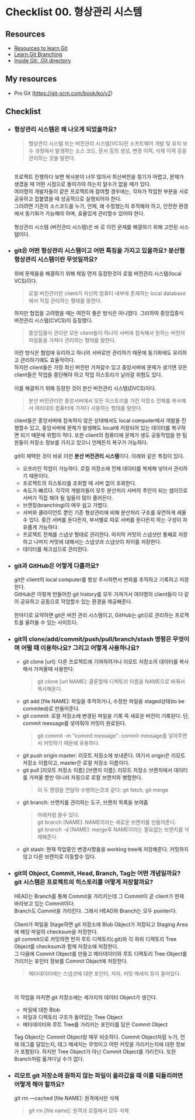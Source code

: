 # Checklist 00. 형상관리 시스템

## Resources
* [Resources to learn Git](https://try.github.io)
* [Learn Git Branching](https://learngitbranching.js.org/?locale=ko)
* [Inside Git: .Git directory](https://githowto.com/git_internals_git_directory)

## My resources
* Pro Git (https://git-scm.com/book/ko/v2)

## Checklist
* ### 형상관리 시스템은 왜 나오게 되었을까요?
  >형상관리 시스템 또는 버전관리 시스템(VCS)란 소프트웨어 개발 및 유지 보수 과정에서 발생하는 소스 코드, 문서 등의 생성, 변경 이력, 삭제 이력 등을 관리하는 것을 말한다.<br>
  <br>
  프로젝트 진행하다 보면 복사본이 너무 많아서 최신버전을 찾기가 어렵고, 문제가 생겼을 때 어떤 시점으로 돌아가야 하는지 알수가 없을 때가 있다.</br>
  여러명의 개발자들이 같은 프로젝트에 참여할 경우에는, 각자가 작업한 부분을 서로 공유하고 접붙였을 때 성공적으로 실행되어야 한다.</br>
  그러려면 기존의 소스코드를 누가, 언제, 왜 수정했는지 추적해야 하고, 안전한 환경에서 동기화가 가능해야 하며, 효율있게 관리할수 있어야 한다.</br>
  <br>
  형상관리 시스템 (버전관리 시스템)은 바 로 이런 문제를 해결하기 위해 고안된 시스템이다.</br>
  
* ### git은 어떤 형상관리 시스템이고 어떤 특징을 가지고 있을까요? 분산형 형상관리 시스템이란 무엇일까요?
  위에 문제들을 해결하기 위해 제일 먼저 등장한것이 로컬 버전관리 시스템(local VCS)이다.<br>
  >로컬 버전관리란 client가 자신의 컴퓨터 내부에 존재하는 local database에서 직접 관리하는 형태를 말한다.<br>

  하지만 협업을 고려했을 때는 여전히 좋은 방식은 아니였다. 그리하여 중앙집중식 버전관리 시스템(CVCS)이 등장했다.<br>
  >중앙집중식 관리란 모든 client들이 하나의 서버에 접속해서 원하는 버전의 파일들을 가져다 관리하는 형태를 말한다.<br>
  
  이런 방식은 협업에 유리하고 하나의 서버로만 관리하기 때문에 동기화에도 유리하고 관리하기에도 효율적이다.<br>
  하지만 client들은 가장 최신 버전만 가져갈수 있고 중앙서버에 문제가 생기면 모든 client들은 작업을 중단해야 하고 작업 히스토리가 날라갈 위험도 있다.<br>
  <br>
  이를 해결하기 위해 등장한 것이 분산 버전관리 시스템(DVCS)이다.<br>
  >분산 버전관리란 중앙서버에서 모든 히스토리를 가진 저장소 전체를 복사해서 여러대의 컴퓨터에 가져다 사용하는 형태를 말한다.<br>

  client들은 중앙서버에 접속하지 않은 상태에서도 local computer에서 개발을 진행할수 있고, 중앙서버에 문제가 발생해도 local에 저장되어 있는 데이터를 복구하면 되기 때문에 위험이 적다. 또한 client의 컴퓨터에 문제가 생도 공동작업을 한 팀원들이 저장소 정보를 가지고 있으니 언제든지 복구가 가능하다.<br>
  <br>
  git이 채택한 것이 바로 이런 **분산 버전관리 시스템**이다. 아래와 같은 특징이 있다.
  * 오프라인 작업이 가능하다. 로컬 저장소에 전체 데이터를 복제해 넣어서 관리하기 때문이다.
  * 프로젝트의 히스토리를 조회할 때 서버 없이 조회한다.
  * 속도가 빠르다. 각각의 개발자들이 모두 분산처리 서버의 주인이 되는 셈이므로 서버가 직접 해야 될 일들이 많이 줄어든다.
  * 브랜칭(branching)이 매우 쉽고 가볍다.
  * 서버와 클라이언트 뿐인 기존 형상관리에 비해 분산처리 구조를 유연하게 세울 수 있다. 중간 서버를 둔다든지, 부서별로 따로 서버를 둔다든지 하는 구성이 자유롭게 가능하다.
  * 프로젝트 전체를 스냅샷 형태로 관리한다. 마지막 커밋의 스냅샷만 통째로 저장하고 나머지 커밋에 대해서는 스냅샷과 스냅샷이 차이를 저장한다.
  * 데이터를 체크섬으로 관리한다.
  
* ### git과 GitHub은 어떻게 다를까요?
  git은 client의 local computer를 항상 주시하면서 변화를 추적하고 기록하고 저장한다.<br>
  GitHub은 이렇게 만들어진 git history를 모두 가져가서 여러명의 client들이 다 같이 공유하고 공동으로 작업할수 있는 환경을 제공해준다.<br>
  <br>
  한마디로 요약하면 git은 버전 관리 시스템이고, GitHub는 git으로 관리하는 프로젝트를 올려둘 수 있는 사이트다.

* ### git의 clone/add/commit/push/pull/branch/stash 명령은 무엇이며 어떨 때 이용하나요? 그리고 어떻게 사용하나요?
  * git clone [url]: 다른 프로젝트에 기여하려거나 리모트 저장소의 데이터를 복사해서 가져올때 사용한다.
    >git clone [url NAME]: 클론할때 디렉토리 이름을 NAME으로 바꿔서 복사해온다.
  * git add [file NAME]: 파일을 추적하거나, 수정한 파일을 staged상태(to be commited)로 만들어준다.
  * git commit: 로컬 저장소에 변경된 파일을 기록 즉 새로운 버전이 기록된다. 단, commit message를 넣어줘야 커밋이 완료된다.
    >git commit -m "commit message": commit message를 넣어주면서 커밋하기 때문에 유용하다.
  * git push origin master: 리모트 저장소에 보내준다. 여기서 origin은 리모트 저장소 이름이고, master은 로컬 저장소 이름이다.
  * git pull [리모트 저장소 이름] [브랜치 이름]: 리모트 저장소 브랜치에서 데이터를 가져올 뿐만 아니라 자동으로 로컬 브랜치와 병합한다.
    >이 두 명령을 연달아 수행하는것과 같다: git fetch, git merge
  * git branch: 브랜치를 관리하는 도구, 브랜치 목록을 보여줌
    >아래처럼 쓸수 있다.<br>
    > git branch [NAME]: NAME이라는 새로운 브랜치를 만들어준다.<br>
    > git branch -d [NAME]: merge후 NAME이라는 필요없는 브랜치를 삭제해준다.
  * git stash: 현재 작업중인 변경사항들을 working tree에 저장해준다. 커밋하지 않고 다른 브랜치로 이동할수 있다.

* ### git의 Object, Commit, Head, Branch, Tag는 어떤 개념일까요? git 시스템은 프로젝트의 히스토리를 어떻게 저장할까요?
   HEAD는 Branch를 통해 Commit을 가리키는데 그 Commit이 곧 client가 현재 바라보고 있는 Commit이다.<br>
   Branch도 Commit을 가리킨다. 그래서 HEAD와 Branch는 모두 pointer다.<br>
   <br>
   Client가 파일을 Stage하면 git 저장소에 Blob Object가 저장되고 Staging Area에 해당 파일의 checksum을 저장한다.<br>
   git commit으로 커밋하면 먼저 루트 디렉토리(.git)와 각 하위 디렉토리 Tree Object를 checksum과 함께 저장소에 저장한다.<br>
   그 다음에 Commit Object를 만들고 메타데이터와 루트 디렉토리 Tree Object를 가리키는 포인터 정보를 Commit Object에 저장한다.
   >메타데이터에는 스냅샷에 대한 포인터, 저자, 커밋 메세지 등이 들어있다.</br>
   </br>
   
   이 작업을 마치면 git 저장소에는 세가지의 데이터 Object가 생긴다.
   * 파일에 대한 Blob
   * 파일과 디렉토리 구조가 들어있는 Tree Object
   * 메타데이터와 루트 Tree를 가리키는 포인터를 담은 Commit Object<br>

   Tag Object는 Commit Object랑 매우 비슷하다. Commit Object처럼 누가, 언제 태그를 달았는지, 태그 메세지는 무엇이고 어떤 커밋을 가리키는지에 대한 정보가 포함된다. 하지만 Tree Object가 아닌 Commit Object를 가리킨다. 또한 Branch처럼 옮겨다닐 수가 없다.

* ### 리모트 git 저장소에 원하지 않는 파일이 올라갔을 때 이를 되돌리려면 어떻게 해야 할까요?
  git rm —cached [file NAME]: 원격에서만 삭제
  >git rm [file name]: 원격과 로컬에서 모두 삭제

  
